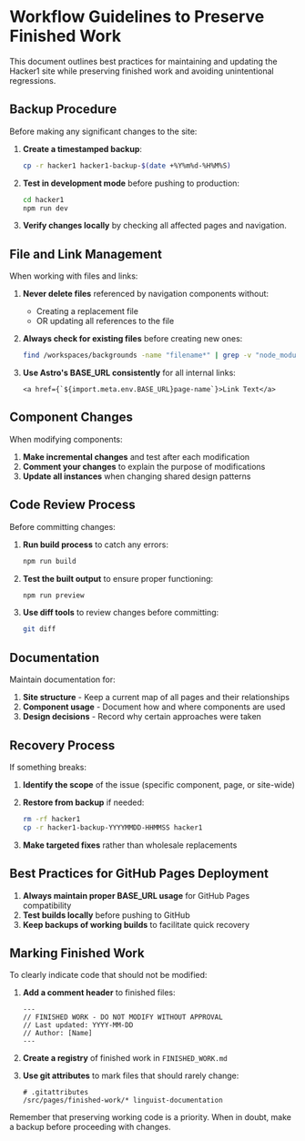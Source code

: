 # Workflow Guidelines to Preserve Finished Work

This document outlines best practices for maintaining and updating the Hacker1 site while preserving finished work and avoiding unintentional regressions.

## Backup Procedure

Before making any significant changes to the site:

1. **Create a timestamped backup**:
   ```bash
   cp -r hacker1 hacker1-backup-$(date +%Y%m%d-%H%M%S)
   ```

2. **Test in development mode** before pushing to production:
   ```bash
   cd hacker1
   npm run dev
   ```

3. **Verify changes locally** by checking all affected pages and navigation.

## File and Link Management

When working with files and links:

1. **Never delete files** referenced by navigation components without:
   - Creating a replacement file
   - OR updating all references to the file

2. **Always check for existing files** before creating new ones:
   ```bash
   find /workspaces/backgrounds -name "filename*" | grep -v "node_modules"
   ```

3. **Use Astro's BASE_URL consistently** for all internal links:
   ```astro
   <a href={`${import.meta.env.BASE_URL}page-name`}>Link Text</a>
   ```

## Component Changes

When modifying components:

1. **Make incremental changes** and test after each modification
2. **Comment your changes** to explain the purpose of modifications
3. **Update all instances** when changing shared design patterns

## Code Review Process

Before committing changes:

1. **Run build process** to catch any errors:
   ```bash
   npm run build
   ```

2. **Test the built output** to ensure proper functioning:
   ```bash
   npm run preview
   ```

3. **Use diff tools** to review changes before committing:
   ```bash
   git diff
   ```

## Documentation

Maintain documentation for:

1. **Site structure** - Keep a current map of all pages and their relationships
2. **Component usage** - Document how and where components are used
3. **Design decisions** - Record why certain approaches were taken

## Recovery Process

If something breaks:

1. **Identify the scope** of the issue (specific component, page, or site-wide)
2. **Restore from backup** if needed:
   ```bash
   rm -rf hacker1
   cp -r hacker1-backup-YYYYMMDD-HHMMSS hacker1
   ```

3. **Make targeted fixes** rather than wholesale replacements

## Best Practices for GitHub Pages Deployment

1. **Always maintain proper BASE_URL usage** for GitHub Pages compatibility
2. **Test builds locally** before pushing to GitHub
3. **Keep backups of working builds** to facilitate quick recovery

## Marking Finished Work

To clearly indicate code that should not be modified:

1. **Add a comment header** to finished files:
   ```astro
   ---
   // FINISHED WORK - DO NOT MODIFY WITHOUT APPROVAL
   // Last updated: YYYY-MM-DD
   // Author: [Name]
   ---
   ```

2. **Create a registry** of finished work in `FINISHED_WORK.md`

3. **Use git attributes** to mark files that should rarely change:
   ```
   # .gitattributes
   /src/pages/finished-work/* linguist-documentation
   ```

Remember that preserving working code is a priority. When in doubt, make a backup before proceeding with changes.
